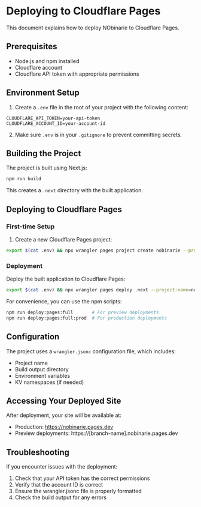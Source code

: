# Deploying to Cloudflare Pages

This document explains how to deploy NObinarie to Cloudflare Pages.

## Prerequisites

- Node.js and npm installed
- Cloudflare account
- Cloudflare API token with appropriate permissions

## Environment Setup

1. Create a `.env` file in the root of your project with the following content:

```
CLOUDFLARE_API_TOKEN=your-api-token
CLOUDFLARE_ACCOUNT_ID=your-account-id
```

2. Make sure `.env` is in your `.gitignore` to prevent committing secrets.

## Building the Project

The project is built using Next.js:

```bash
npm run build
```

This creates a `.next` directory with the built application.

## Deploying to Cloudflare Pages

### First-time Setup

1. Create a new Cloudflare Pages project:

```bash
export $(cat .env) && npx wrangler pages project create nobinarie --production-branch=main
```

### Deployment

Deploy the built application to Cloudflare Pages:

```bash
export $(cat .env) && npx wrangler pages deploy .next --project-name=nobinarie --commit-message="Your commit message" --commit-dirty=true
```

For convenience, you can use the npm scripts:

```bash
npm run deploy:pages:full       # For preview deployments
npm run deploy:pages:full:prod  # For production deployments
```

## Configuration

The project uses a `wrangler.jsonc` configuration file, which includes:

- Project name
- Build output directory
- Environment variables
- KV namespaces (if needed)

## Accessing Your Deployed Site

After deployment, your site will be available at:

- Production: https://nobinarie.pages.dev
- Preview deployments: https://[branch-name].nobinarie.pages.dev

## Troubleshooting

If you encounter issues with the deployment:

1. Check that your API token has the correct permissions
2. Verify that the account ID is correct
3. Ensure the wrangler.jsonc file is properly formatted
4. Check the build output for any errors